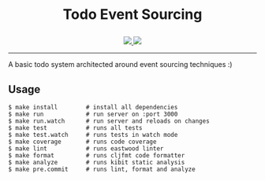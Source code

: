 <h1><p align="center">Todo Event Sourcing</p></h1>

<div align="center">
  <a href="https://travis-ci.org/patrickds/todo-eventsourcing.clojure">
    <img src="https://travis-ci.org/patrickds/todo-eventsourcing.clojure.svg?branch=master" />
  </a>
  <a href="https://codecov.io/gh/patrickds/todo-eventsourcing.clojure">
    <img src="https://codecov.io/gh/patrickds/todo-eventsourcing.clojure/branch/master/graph/badge.svg" />
  </a>
</div>

---

A basic todo system architected around event sourcing techniques :)

## Usage

```
$ make install        # install all dependencies
$ make run            # run server on :port 3000
$ make run.watch      # run server and reloads on changes
$ make test           # runs all tests
$ make test.watch     # runs tests in watch mode
$ make coverage       # runs code coverage
$ make lint           # runs eastwood linter
$ make format         # runs cljfmt code formatter
$ make analyze        # runs kibit static analysis
$ make pre.commit     # runs lint, format and analyze
```
